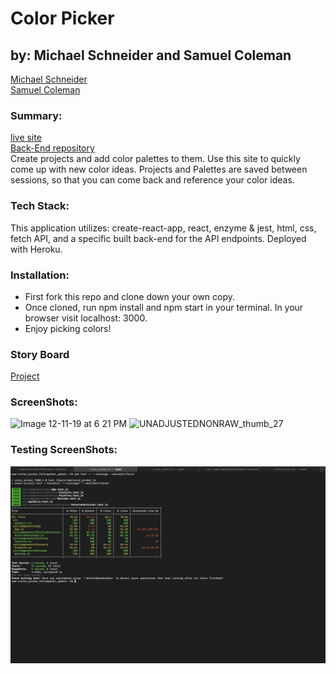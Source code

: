 # Color Picker
## by: Michael Schneider and Samuel Coleman
[Michael Schneider](https://github.com/mschneider247)<br>
[Samuel Coleman](https://github.com/SamuelColeman)

### Summary:
[live site](https://colorpicker-fe.herokuapp.com/)</br>
[Back-End repository](https://github.com/SamuelColeman/color_picker_be)
<br />
Create projects and add color palettes to them.  Use this site to quickly come up with new color ideas.  Projects and Palettes are saved between sessions, so that you can come back and reference your color ideas.


### Tech Stack: 
This application utilizes: create-react-app, react, enzyme & jest, html, css, fetch API, and a specific built back-end for the API endpoints. Deployed with Heroku.

### Installation:
- First fork this repo and clone down your own copy.  
- Once cloned, run npm install and npm start in your terminal. In your browser visit localhost: 3000.  
- Enjoy picking colors!

### Story Board
[Project](https://github.com/mschneider247/color_picker_fe/projects/1)

### ScreenShots:
![Image 12-11-19 at 6 21 PM](https://user-images.githubusercontent.com/21366524/70675304-0d05e500-1c46-11ea-8196-19fd25247242.jpg)
![UNADJUSTEDNONRAW_thumb_27](https://user-images.githubusercontent.com/21366524/70675344-2444d280-1c46-11ea-8049-ccf0a74f28c8.jpg)

### Testing ScreenShots:
![testing](https://github.com/mschneider247/color_picker_fe/blob/master/Screen%20Shot%202019-12-11%20at%206.14.16%20PM.png)
